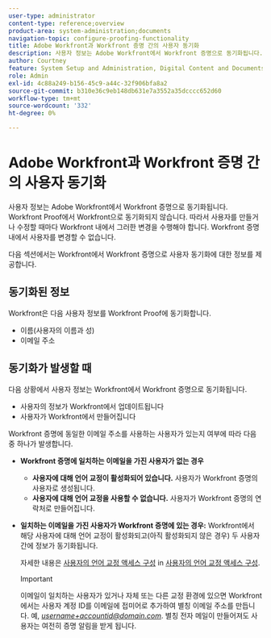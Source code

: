 ```yaml
---
user-type: administrator
content-type: reference;overview
product-area: system-administration;documents
navigation-topic: configure-proofing-functionality
title: Adobe Workfront과 Workfront 증명 간의 사용자 동기화
description: 사용자 정보는 Adobe Workfront에서 Workfront 증명으로 동기화됩니다. Workfront Proof에서 Workfront으로 동기화되지 않습니다. 따라서 사용자를 만들거나 수정할 때마다 Workfront 내에서 그러한 변경을 수행해야 합니다. Workfront 증명 내에서 사용자를 변경할 수 없습니다.
author: Courtney
feature: System Setup and Administration, Digital Content and Documents
role: Admin
exl-id: 4c88a249-b156-45c9-a44c-32f906bfa8a2
source-git-commit: b310e36c9eb148db631e7a3552a35dcccc652d60
workflow-type: tm+mt
source-wordcount: '332'
ht-degree: 0%

---
```


# Adobe Workfront과 Workfront 증명 간의 사용자 동기화

사용자 정보는 Adobe Workfront에서 Workfront 증명으로 동기화됩니다. Workfront Proof에서 Workfront으로 동기화되지 않습니다. 따라서 사용자를 만들거나 수정할 때마다 Workfront 내에서 그러한 변경을 수행해야 합니다. Workfront 증명 내에서 사용자를 변경할 수 없습니다.

다음 섹션에서는 Workfront에서 Workfront 증명으로 사용자 동기화에 대한 정보를 제공합니다.

## 동기화된 정보

Workfront은 다음 사용자 정보를 Workfront Proof에 동기화합니다.

* 이름(사용자의 이름과 성)
* 이메일 주소

## 동기화가 발생할 때

다음 상황에서 사용자 정보는 Workfront에서 Workfront 증명으로 동기화됩니다.

* 사용자의 정보가 Workfront에서 업데이트됩니다
* 사용자가 Workfront에서 만들어집니다

Workfront 증명에 동일한 이메일 주소를 사용하는 사용자가 있는지 여부에 따라 다음 중 하나가 발생합니다.

* **Workfront 증명에 일치하는 이메일을 가진 사용자가 없는 경우**

   * **사용자에 대해 언어 교정이 활성화되어 있습니다.** 사용자가 Workfront 증명의 사용자로 생성됩니다.
   * **사용자에 대해 언어 교정을 사용할 수 없습니다.** 사용자가 Workfront 증명의 연락처로 만들어집니다.

* **일치하는 이메일을 가진 사용자가 Workfront 증명에 있는 경우:** Workfront에서 해당 사용자에 대해 언어 교정이 활성화되고(아직 활성화되지 않은 경우) 두 사용자 간에 정보가 동기화됩니다.

   자세한 내용은 [사용자의 언어 교정 액세스 구성](../../../administration-and-setup/manage-workfront/configure-proofing/configure-a-users-proofing-access.md) in [사용자의 언어 교정 액세스 구성](../../../administration-and-setup/manage-workfront/configure-proofing/configure-a-users-proofing-access.md).

   >[!IMPORTANT]
   >
   >이메일이 일치하는 사용자가 있거나 자체 또는 다른 교정 환경에 있으면 Workfront에서는 사용자 계정 ID를 이메일에 접미어로 추가하여 별칭 이메일 주소를 만듭니다. 예, *username+accountid@domain.com*. 별칭 전자 메일이 만들어져도 사용자는 여전히 증명 알림을 받게 됩니다.
